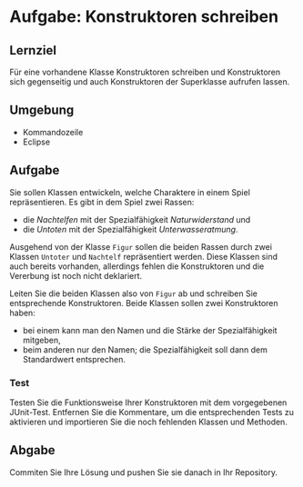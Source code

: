 # Aufgabe: Konstruktoren schreiben

## Lernziel

Für eine vorhandene Klasse Konstruktoren schreiben und Konstruktoren sich gegenseitig und auch Konstruktoren der Superklasse aufrufen lassen.


## Umgebung

  * Kommandozeile
  * Eclipse


## Aufgabe

Sie sollen Klassen entwickeln, welche Charaktere in einem Spiel repräsentieren. Es gibt in dem Spiel zwei Rassen:

  * die _Nachtelfen_ mit der Spezialfähigkeit _Naturwiderstand_ und
  * die _Untoten_ mit der Spezialfähigkeit _Unterwasseratmung_.

Ausgehend von der Klasse `Figur` sollen die beiden Rassen durch zwei Klassen `Untoter` und `Nachtelf` repräsentiert werden. Diese Klassen sind auch bereits vorhanden, allerdings fehlen die Konstruktoren und die Vererbung ist noch nicht deklariert.

Leiten Sie die beiden Klassen also von `Figur` ab und schreiben Sie entsprechende Konstruktoren. Beide Klassen sollen zwei Konstruktoren haben:

  * bei einem kann man den Namen und die Stärke der Spezialfähigkeit mitgeben,
  * beim anderen nur den Namen; die Spezialfähigkeit soll dann dem Standardwert entsprechen.


### Test

Testen Sie die Funktionsweise Ihrer Konstruktoren mit dem vorgegebenen JUnit-Test. Entfernen Sie die Kommentare, um die entsprechenden Tests zu aktivieren und importieren Sie die noch fehlenden Klassen und Methoden.


## Abgabe

Commiten Sie Ihre Lösung und pushen Sie sie danach in Ihr Repository.

